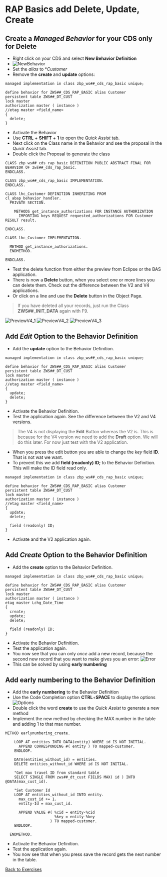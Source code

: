 # RAP Basics add Delete, Update, Create

## Create a *Managed Behavior* for your CDS only for Delete

* Right click on your CDS and select **New Behavior Definition**
* ![NewBehavior](./../../Images/170.png)
* Set the *alias* to **Customer*
* Remove the **create** and **update** options:

```ABAP
managed implementation in class zbp_ws##_cds_rap_basic unique;

define behavior for ZWS##_CDS_RAP_BASIC alias Customer
persistent table ZWS##_DT_CUST
lock master
authorization master ( instance )
//etag master <field_name>
{
  delete;
}
```

* Activate the Behavior
* Use **CTRL** + **SHIFT** + **1** to open the *Quick Assist* tab.
* Next click on the Class name in the Behavior and see the proposal in the *Quick Assist* tab.
* Double click the Proposal to generate the class

```ABAP
CLASS zbp_ws##_cds_rap_basic DEFINITION PUBLIC ABSTRACT FINAL FOR BEHAVIOR OF zws##_cds_rap_basic.
ENDCLASS.

CLASS zbp_ws##_cds_rap_basic IMPLEMENTATION.
ENDCLASS.
```

```ABAP
CLASS lhc_Customer DEFINITION INHERITING FROM cl_abap_behavior_handler.
  PRIVATE SECTION.

    METHODS get_instance_authorizations FOR INSTANCE AUTHORIZATION
      IMPORTING keys REQUEST requested_authorizations FOR Customer RESULT result.

ENDCLASS.

CLASS lhc_Customer IMPLEMENTATION.

  METHOD get_instance_authorizations.
  ENDMETHOD.

ENDCLASS.
```

* Test the delete function from either the preview from Eclipse or the BAS application.
* There is now a **Delete** button, when you select one or more lines you can delete them. Check out the difference between the V2 and V4 applications.
* Or click on a line and use the **Delete** button in the Object Page.

> If you have deleted all your records, just run the Class **ZWS##_INIT_DATA** again with F9.

![PreviewV4_1](./../../Images/171.png)
![PreviewV4_2](./../../Images/172.png)
![PreviewV4_3](./../../Images/173.png)

## Add *Edit* Option to the Behavior Definition

* Add the **update** option to the Behavior Definition.

```ABAP
managed implementation in class zbp_ws##_cds_rap_basic unique;

define behavior for ZWS##_CDS_RAP_BASIC alias Customer
persistent table ZWS##_DT_CUST
lock master
authorization master ( instance )
//etag master <field_name>
{
  update;
  delete;
}
```

* Activate the Behavior Definition.
* Test the application again. See the difference between the V2 and V4 versions.

> The V4 is not displaying the **Edit** Button whereas the V2 is. This is because for the V4 version we need to add the **Draft** option. We will do this later. For now just test with the V2 application.

* When you press the edit button you are able to change the *key* field **ID**. That is not wat we want.
* To prevent this we add **field (readonly) ID;** to the Behavior Definition. This will make the ID field read only.

```ABAP
managed implementation in class zbp_ws##_cds_rap_basic unique;

define behavior for ZWS##_CDS_RAP_BASIC alias Customer
persistent table ZWS##_DT_CUST
lock master
authorization master ( instance )
//etag master <field_name>
{
  update;
  delete;

  field (readonly) ID;
}
```

* Activate and the V2 application again.

## Add *Create* Option to the Behavior Definition

* Add the **create** option to the Behavior Definition.

```ABAP
managed implementation in class zbp_ws##_cds_rap_basic unique;

define behavior for ZWS##_CDS_RAP_BASIC alias Customer
persistent table ZWS##_DT_CUST
lock master
authorization master ( instance )
etag master Lchg_Date_Time
{
  create;
  update;
  delete;

  field (readonly) ID;
}
```

* Activate the Behavior Definition.
* Test the application again.
* You now see that you can only *once* add a new record, because the second new record that you want to make gives you an error: ![Error](./../../Images/174.png)
* This can be solved by using **early numbering**

## Add **early numbering** to the Behavior Definition

* Add the **early numbering** to the Behavior Definition
* Use the Code Completion option **CTRL**+**SPACE** to display the options</br>![Options](./../../Images/175.png)
* Double click the word **create** to use the *Quick Assist* to generate a new method
* Implement the new method by checking the MAX number in the table and adding 1 to that max number.

```ABAP
METHOD earlynumbering_create.

    LOOP AT entities INTO DATA(entity) WHERE id IS NOT INITIAL.
      APPEND CORRESPONDING #( entity ) TO mapped-customer.
    ENDLOOP.

    DATA(entities_without_id) = entities.
    DELETE entities_without_id WHERE id IS NOT INITIAL.

    "Get max travel ID from standard table
    SELECT SINGLE FROM zws##_dt_cust FIELDS MAX( id ) INTO @DATA(max_cust_id).

    "Set Customer Id
    LOOP AT entities_without_id INTO entity.
      max_cust_id += 1.
      entity-Id = max_cust_id.

      APPEND VALUE #( %cid = entity-%cid
                      %key = entity-%key
                    ) TO mapped-customer.
    ENDLOOP.

  ENDMETHOD.
```

* Activate the Behavior Definition.
* Test the application again.
* You now see that when you press save the record gets the next number in the table.

[Back to Exercises](../README.md)
